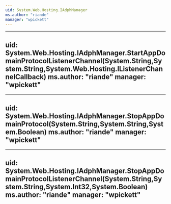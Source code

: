 ```yaml
---
uid: System.Web.Hosting.IAdphManager
ms.author: "riande"
manager: "wpickett"
---
```


---
uid: System.Web.Hosting.IAdphManager.StartAppDomainProtocolListenerChannel(System.String,System.String,System.Web.Hosting.IListenerChannelCallback)
ms.author: "riande"
manager: "wpickett"
---

---
uid: System.Web.Hosting.IAdphManager.StopAppDomainProtocol(System.String,System.String,System.Boolean)
ms.author: "riande"
manager: "wpickett"
---

---
uid: System.Web.Hosting.IAdphManager.StopAppDomainProtocolListenerChannel(System.String,System.String,System.Int32,System.Boolean)
ms.author: "riande"
manager: "wpickett"
---
